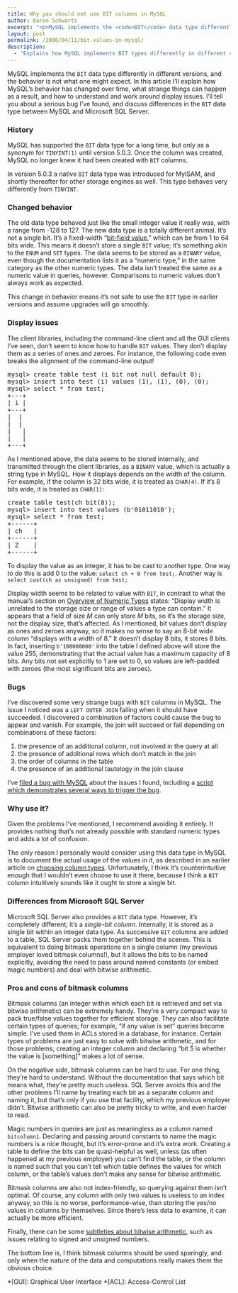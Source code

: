 ```yaml
---
title: Why you should not use BIT columns in MySQL
author: Baron Schwartz
excerpt: "<p>MySQL implements the <code>BIT</code> data type differently in different versions, and the behavior is not what one might expect.  In this article I'll explain how MySQL's behavior has changed over time, what strange things can happen as a result, and how to understand and work around display issues.  I'll tell you about a serious bug I've found, and discuss differences in the <code>BIT</code> data type between MySQL and Microsoft SQL Server.</p>"
layout: post
permalink: /2006/04/11/bit-values-in-mysql/
description:
  - "Explains how MySQL implements BIT types differently in different versions, shows how version 5's BIT data type is dangerous, and documents a serious bug in MySQL 5.x."
---
```

MySQL implements the `BIT` data type differently in different versions, and the behavior is not what one might expect. In this article I&#8217;ll explain how MySQL&#8217;s behavior has changed over time, what strange things can happen as a result, and how to understand and work around display issues. I&#8217;ll tell you about a serious bug I&#8217;ve found, and discuss differences in the `BIT` data type between MySQL and Microsoft SQL Server.

### History

MySQL has supported the `BIT` data type for a long time, but only as a synonym for `TINYINT(1)` until version 5.0.3. Once the column was created, MySQL no longer knew it had been created with `BIT` columns.

In version 5.0.3 a native `BIT` data type was introduced for MyISAM, and shortly thereafter for other storage engines as well. This type behaves very differently from `TINYINT`.

### Changed behavior

The old data type behaved just like the small integer value it really was, with a range from -128 to 127. The new data type is a totally different animal. It&#8217;s not a single bit. It&#8217;s a fixed-width &#8220;[bit-field value][1],&#8221; which can be from 1 to 64 bits wide. This means it doesn&#8217;t store a single `BIT` value; it&#8217;s something akin to the `ENUM` and `SET` types. The data seems to be stored as a `BINARY` value, even though the documentation lists it as a &#8220;numeric type,&#8221; in the same category as the other numeric types. The data isn&#8217;t treated the same as a numeric value in queries, however. Comparisons to numeric values don&#8217;t always work as expected.

This change in behavior means it&#8217;s not safe to use the `BIT` type in earlier versions and assume upgrades will go smoothly.

### Display issues

The client libraries, including the command-line client and all the GUI clients I&#8217;ve seen, don&#8217;t seem to know how to handle `BIT` values. They don&#8217;t display them as a series of ones and zeroes. For instance, the following code even breaks the alignment of the command-line output!

<pre>mysql> create table test (i bit not null default 0);
mysql> insert into test (i) values (1), (1), (0), (0);
mysql> select * from test;
+---+
| i |
+---+
|  |
|  |
|   |
|   |
+---+</pre>

As I mentioned above, the data seems to be stored internally, and transmitted through the client libraries, as a `BINARY` value, which is actually a string type in MySQL. How it displays depends on the width of the column. For example, if the column is 32 bits wide, it is treated as `CHAR(4)`. If it&#8217;s 8 bits wide, it is treated as `CHAR(1)`:

<pre>create table test(ch bit(8));
mysql> insert into test values (b'01011010');
mysql> select * from test;
+------+
| ch   |
+------+
| Z    |
+------+</pre>

To display the value as an integer, it has to be cast to another type. One way to do this is add 0 to the value: `select ch + 0 from test;`. Another way is `select cast(ch as unsigned) from test;`

Display width seems to be related to value with `BIT`, in contrast to what the manual&#8217;s section on [Overview of Numeric Types][2] states: &#8220;Display width is unrelated to the storage size or range of values a type can contain.&#8221; It appears that a field of size *M* can only store *M* bits, so it&#8217;s the storage size, not the display size, that&#8217;s affected. As I mentioned, bit values don&#8217;t display as ones and zeroes anyway, so it makes no sense to say an 8-bit wide column &#8220;displays with a width of 8.&#8221; It doesn&#8217;t display 8 bits, it stores 8 bits. In fact, inserting `b'100000000'` into the table I defined above will store the value 255, demonstrating that the actual value has a maximum capacity of 8 bits. Any bits not set explicitly to 1 are set to 0, so values are left-padded with zeroes (the most significant bits are zeroes).

### Bugs

I&#8217;ve discovered some very strange bugs with `BIT` columns in MySQL. The issue I noticed was a `LEFT OUTER JOIN` failing when it should have succeeded. I discovered a combination of factors could cause the bug to appear and vanish. For example, the join will succeed or fail depending on combinations of these factors:

1.  the presence of an additional column, not involved in the query at all
2.  the presence of additional rows which don&#8217;t match in the join
3.  the order of columns in the table
4.  the presence of an additional tautology in the join clause

I&#8217;ve [filed a bug with MySQL][3] about the issues I found, including a [script which demonstrates several ways to trigger the bug][4].

### Why use it?

Given the problems I&#8217;ve mentioned, I recommend avoiding it entirely. It provides nothing that&#8217;s not already possible with standard numeric types and adds a lot of confusion.

The only reason I personally would consider using this data type in MySQL is to document the actual usage of the values in it, as described in an earlier article on [choosing column types][5]. Unfortunately, I think it&#8217;s counterintuitive enough that I wouldn&#8217;t even choose to use it there, because I think a `BIT` column intuitively sounds like it ought to store a single bit.

### Differences from Microsoft SQL Server

Microsoft SQL Server also provides a `BIT` data type. However, it&#8217;s completely different; it&#8217;s a *single-bit column*. Internally, it is stored as a single bit within an integer data type. As successive `BIT` columns are added to a table, SQL Server packs them together behind the scenes. This is equivalent to doing bitmask operations on a single column (my previous employer loved bitmask columns!), but it allows the bits to be named explicitly, avoiding the need to pass around named constants (or embed magic numbers) and deal with bitwise arithmetic.

### Pros and cons of bitmask columns

Bitmask columns (an integer within which each bit is retrieved and set via bitwise arithmetic) can be extremely handy. They&#8217;re a very compact way to pack true/false values together for efficient storage. They can also facilitate certain types of queries; for example, &#8220;if any value is set&#8221; queries become simple. I&#8217;ve used them in ACLs stored in a database, for instance. Certain types of problems are just easy to solve with bitwise arithmetic, and for those problems, creating an integer column and declaring &#8220;bit 5 is whether the value is [something]&#8221; makes a lot of sense.

On the negative side, bitmask columns can be hard to use. For one thing, they&#8217;re hard to understand. Without the documentation that says which bit means what, they&#8217;re pretty much useless. SQL Server avoids this and the other problems I&#8217;ll name by treating each bit as a separate column and naming it, but that&#8217;s only if you use that facility, which my previous employer didn&#8217;t. Bitwise arithmetic can also be pretty tricky to write, and even harder to read.

Magic numbers in queries are just as meaningless as a column named `bitcolumn1`. Declaring and passing around constants to name the magic numbers is a nice thought, but it&#8217;s error-prone and it&#8217;s extra work. Creating a table to define the bits can be quasi-helpful as well, unless (as often happened at my previous employer) you can&#8217;t find the table, or the column is named such that you can&#8217;t tell which table defines the values for which column, or the table&#8217;s values don&#8217;t make any sense for bitwise arithmetic.

Bitmask columns are also not index-friendly, so querying against them isn&#8217;t optimal. Of course, any column with only two values is useless to an index anyway, so this is no worse, performance-wise, than storing the yes/no values in columns by themselves. Since there&#8217;s less data to examine, it can actually be more efficient.

Finally, there can be some [subtleties about bitwise arithmetic][6], such as issues relating to signed and unsigned numbers.

The bottom line is, I think bitmask columns should be used sparingly, and only when the nature of the data and computations really makes them the obvious choice.

 [1]: http://dev.mysql.com/doc/refman/5.0/en/bit-field-values.html
 [2]: http://dev.mysql.com/doc/refman/5.0/en/numeric-type-overview.html
 [3]: http://bugs.mysql.com/bug.php?id=18895
 [4]: /articles/reproduce-bit-bug.sql
 [5]: /blog/2006/02/07/how-to-choose-sql-column-types/
 [6]: /blog/2005/09/28/bitwise-arithmetic/

 *[GUI]: Graphical User Interface
 *[ACL]: Access-Control List